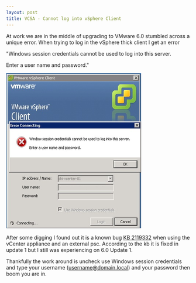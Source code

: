 ```yaml
---
layout: post
title: VCSA - Cannot log into vSphere Client 
---
```


At work we are in the middle of upgrading to VMware 6.0 stumbled across a unique error. When trying to log in the vSphere thick client I get an error

"Windows session credentials cannot be used to log into this server.

Enter a user name and password."


![Alt text](/assets/img/VSCA-vSphere-Client-Login-Error.jpg "VSCA vSphere Client Login Error")


After some digging I found out it is a known bug [KB 2119332](https://kb.vmware.com/selfservice/microsites/search.do?language=en_US&cmd=displayKC&externalId=2119332) when using the vCenter appliance and an external psc. According to the kb it is fixed in update 1 but I still was experiencing on 6.0 Update 1.

Thankfully the work around is uncheck use Windows session credentials and type your username (username@domain.local) and your password then boom you are in.